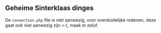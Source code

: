   ## Geheime Sinterklaas dinges

De `connection.php` file is niet aanwezig, voor overduidelijke redenen, deze gaat ook niet aanwezig zijn >:(, maak m zeluf.
